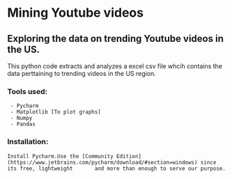 # Mining Youtube videos
## Exploring the data on trending Youtube videos in the US.

This python code extracts and analyzes a excel csv file whcih contains the data perttaining to trending videos in the US region.

### Tools used:
     - Pycharm
     - Matplotlib [To plot graphs]
     - Numpy
     - Pandas

### Installation:
    Install Pycharm.Use the [Community Edition](https://www.jetbrains.com/pycharm/download/#section=windows) since its free, lightweight       and more than enough to serve our purpose.
